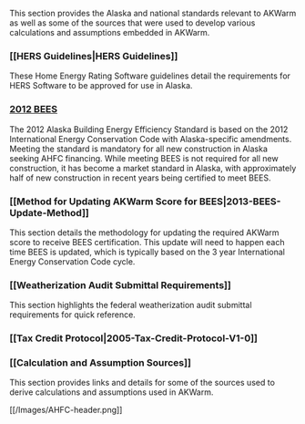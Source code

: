 This section provides the Alaska and national standards relevant to AKWarm as well as some of the sources that were used to develop various calculations and assumptions embedded in AKWarm.  

### [[HERS Guidelines|HERS Guidelines]]
These Home Energy Rating Software guidelines detail the requirements for HERS Software to be approved for use in Alaska.  

### [2012 BEES](http://www.ahfc.us/files/5014/0328/1907/final_AK_Spec_Amendments_to_IECC_2012_061814.pdf)
The 2012 Alaska Building Energy Efficiency Standard is based on the 2012 International Energy Conservation Code with Alaska-specific amendments.  Meeting the standard is mandatory for all new construction in Alaska seeking AHFC financing. While meeting BEES is not required for all new construction, it has become a market standard in Alaska, with approximately half of new construction in recent years being certified to meet BEES.  

### [[Method for Updating AKWarm Score for BEES|2013-BEES-Update-Method]]
This section details the methodology for updating the required AKWarm score to receive BEES certification.  This update will need to happen each time BEES is updated, which is typically based on the 3 year International Energy Conservation Code cycle.  

### [[Weatherization Audit Submittal Requirements]]
This section highlights the federal weatherization audit submittal requirements for quick reference. 

### [[Tax Credit Protocol|2005-Tax-Credit-Protocol-V1-0]]

### [[Calculation and Assumption Sources]]
This section provides links and details for some of the sources used to derive calculations and assumptions used in AKWarm.  

[[/Images/AHFC-header.png]]